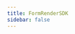 ```yaml
---
title: FormRenderSDK
sidebar: false
---
```


<code src="../src/demo/index.tsx" inline compact></code>
